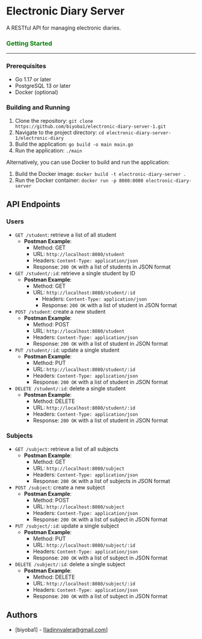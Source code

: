 Electronic Diary Server
=====================

A RESTful API for managing electronic diaries.

### <font color="#008000">Getting Started</font>
---------------

### Prerequisites

* Go 1.17 or later
* PostgreSQL 13 or later
* Docker (optional)

### Building and Running

1. Clone the repository: `git clone https://github.com/biyoba1/electronic-diary-server-1.git`
2. Navigate to the project directory: `cd electronic-diary-server-1/electronic-diary`
3. Build the application: `go build -o main main.go`
4. Run the application: `./main`

Alternatively, you can use Docker to build and run the application:

1. Build the Docker image: `docker build -t electronic-diary-server .`
2. Run the Docker container: `docker run -p 8080:8080 electronic-diary-server`

API Endpoints
-------------

### Users

* `GET /student`: retrieve a list of all student
  + **Postman Example**:
    - Method: GET
    - URL: `http://localhost:8080/student`
    - Headers: `Content-Type: application/json`
    - Response: `200 OK` with a list of students in JSON format
* `GET /student/:id`: retrieve a single student by ID
  + **Postman Example**:
    - Method: GET
  	- URL: `http://localhost:8080/student/:id`
		- Headers: `Content-Type: application/json`
 		- Response: `200 OK` with a list of student in JSON format
* `POST /student`: create a new student
  + **Postman Example**:
    - Method: POST
    - URL: `http://localhost:8080/student`
    - Headers: `Content-Type: application/json`
    - Response: `200 OK` with a list of student in JSON format
* `PUT /student/:id`: update a single student
  + **Postman Example**:
    - Method: PUT
    - URL: `http://localhost:8080/student/:id`
    - Headers: `Content-Type: application/json`
    - Response: `200 OK` with a list of student in JSON format
* `DELETE /student/:id`: delete a single student
  + **Postman Example**:
    - Method: DELETE
    - URL: `http://localhost:8080/student/:id`
    - Headers: `Content-Type: application/json`
    - Response: `200 OK` with a list of student in JSON format

### Subjects

* `GET /subject`: retrieve a list of all subjects
  + **Postman Example**:
    - Method: GET
    - URL: `http://localhost:8080/subject`
    - Headers: `Content-Type: application/json`
    - Response: `200 OK` with a list of subjects in JSON format
* `POST /subject`: create a new subject
  + **Postman Example**:
    - Method: POST
    - URL: `http://localhost:8080/subject`
    - Headers: `Content-Type: application/json`
    - Response: `200 OK` with a list of subject in JSON format
* `PUT /subject/:id`: update a single subject
  + **Postman Example**:
    - Method: PUT
    - URL: `http://localhost:8080/subject/:id`
    - Headers: `Content-Type: application/json`
    - Response: `200 OK` with a list of subject in JSON format
* `DELETE /subject/:id`: delete a single subject
  + **Postman Example**:
    - Method: DELETE
    - URL: `http://localhost:8080/subject/:id`
    - Headers: `Content-Type: application/json`
    - Response: `200 OK` with a list of subject in JSON format

Authors
-------

* [biyoba1] - [ladinnvalera@gmail.com]
